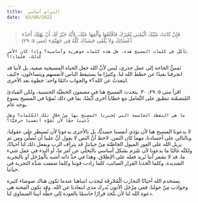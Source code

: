 ```yaml
---
title:  التزام أساسي
date:  03/08/2022
---
```


> <p></p>
> «فَإِنْ كَانَتْ عَيْنُكَ الْيُمْنَى تُعْثِرُكَ فَاقْلَعْهَا وَأَلْقِهَا عَنْكَ، لأَنَّهُ خَيْرٌ لَكَ أَنْ يَهْلِكَ أَحَدُ أَعْضَائِكَ وَلاَ يُلْقَى جَسَدُكَ كُلُّهُ فِي جَهَنَّمَ» (متى ٥: ٢٩).

`تأمَّل في كلمات المسيح هذه. هل هذه كلمات جوهرية وأساسية؟ وإذا كان الأمر كذلك، فلماذا؟`

تَمسُّ الحاجة إلى عمل جذري، ليس لأنَّ الله جعل الحياة المسيحية صعبة، بل لأننا قد انجرفنا بعيدًا عن خطط الله لنا. وكثيرًا ما يستيقظ الناس لأنفسهم ويتساءلون، «كيف ابتعدتُ عن الله؟» والجواب دائمًا واحد: خطوة بعد الأخرى.

اقرأ متى ٥: ٢٩، ٣٠. يتحدث المسيح هنا في مضمون الخطيَّة الجنسية، ولكن المبادئ المُتضمّنة تنطبق على التَّعامل مع خطايا أخرى أَيْضًا، بما في ذلك نُموّنا في المسيح يسوع بوجه عام.

`ما هي النقطة الحاسمة التي يُخبرنا المسيح بها مِنْ خلال تلك الكلمات؟ وهل دُعينا حقًا لأن نُشوّه أنفسنا حرفيًّا؟`

لا يدعونا المسيح هنا لأن نؤذي أنفسنا جسديًّا، بل بالأحرى يدعونا لأن نُسيطر على عقولنا، وبالتالي على أجسادنا، مهما كان الثمن. لاحظ أنَّ النص لا يقول أنَّ علينا أن نُصلِّي ومن ثم يزيل الله على الفور الميول الخاطئة مِنْ حياتنا. قد يترأف الرب ويفعل ذلك لنا أحيانًا، ولكنَّه غالبًا ما يدعونا لأن نلتزم بشكل أساسي بالتخلِّي عن أمر ما، أو البدء في عمل شيء ما، قد لا نشعر أننا نُريد فعله على الإطلاق. وهذا في حدِّ ذاته أشبه بالْمِرْجَل أو بالتجربة الشديدة. وكلما اتَّخذنا القرار الصائب، كلما زادت قوتنا وكلما ضعفت شدَّة التجربة في حياتنا.

يستخدم الله أحيانًا التجارب الْمُحْرِقَة ليجذب انتباهنا عندما تكون هناك ضوضاء كثيرة وجواذب مِنْ حولنا. ففي مِرْجَل الأتون نُدرك مدى ابتعادنا عن الله. وقد تكون المحنة هي دعوة الله لنا لأن نتَّخذ قرارًا حاسمًا بالعودة إلى خطَّة أبينا السماوي لنا.